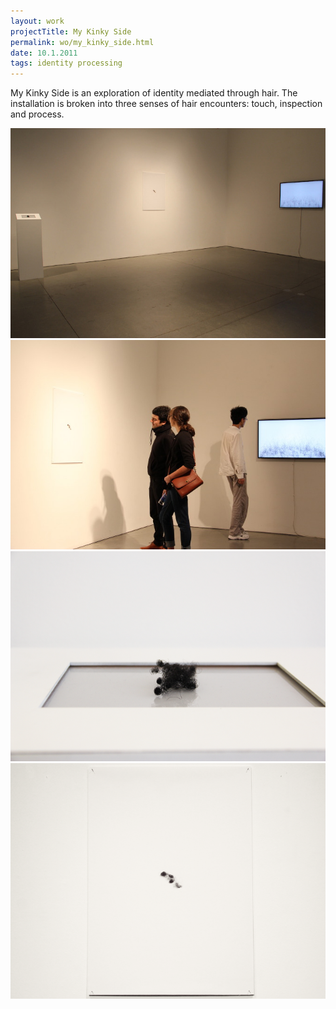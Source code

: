 ```yaml
---
layout: work
projectTitle: My Kinky Side
permalink: wo/my_kinky_side.html
date: 10.1.2011
tags: identity processing
---
```


My Kinky Side is an exploration of identity mediated through hair. The installation is broken into three senses of hair encounters: touch, inspection and process.



![figure 1][img01]
![figure 2][img02]
![figure 3][img03]
![figure 4][img04]

[img01]: /img/my_kinky_side-wo-01.jpg
[img02]: /img/my_kinky_side-wo-02.jpg
[img03]: /img/my_kinky_side-wo-03.png
[img04]: /img/my_kinky_side-wo-04.png